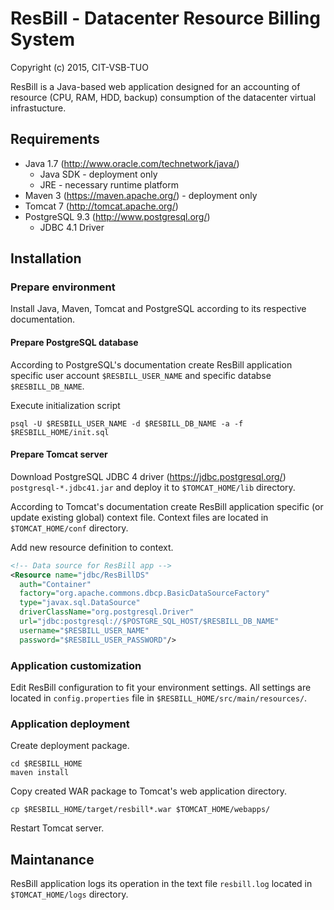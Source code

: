 # ResBill - Datacenter Resource Billing System
Copyright (c) 2015, CIT-VSB-TUO

ResBill is a Java-based web application designed for an accounting of resource (CPU, RAM, HDD, backup) consumption of the datacenter virtual infrastucture.

## Requirements
* Java 1.7 (http://www.oracle.com/technetwork/java/)
  * Java SDK - deployment only
  * JRE - necessary runtime platform
* Maven 3 (https://maven.apache.org/) - deployment only
* Tomcat 7 (http://tomcat.apache.org/)
* PostgreSQL 9.3 (http://www.postgresql.org/)
  * JDBC 4.1 Driver


## Installation

### Prepare environment

Install Java, Maven, Tomcat and PostgreSQL according to its respective documentation.

#### Prepare PostgreSQL database

According to PostgreSQL's documentation create ResBill application specific user account `$RESBILL_USER_NAME` and specific databse `$RESBILL_DB_NAME`.

Execute initialization script
```
psql -U $RESBILL_USER_NAME -d $RESBILL_DB_NAME -a -f $RESBILL_HOME/init.sql
```

#### Prepare Tomcat server

Download PostgreSQL JDBC 4 driver (https://jdbc.postgresql.org/) `postgresql-*.jdbc41.jar` and deploy it to `$TOMCAT_HOME/lib` directory. 

According to Tomcat's documentation create ResBill application specific (or update existing global) context file. Context files are located in `$TOMCAT_HOME/conf` directory.

Add new resource definition to context.

```xml
<!-- Data source for ResBill app -->
<Resource name="jdbc/ResBillDS"
  auth="Container"
  factory="org.apache.commons.dbcp.BasicDataSourceFactory"
  type="javax.sql.DataSource"
  driverClassName="org.postgresql.Driver"
  url="jdbc:postgresql://$POSTGRE_SQL_HOST/$RESBILL_DB_NAME"
  username="$RESBILL_USER_NAME"
  password="$RESBILL_USER_PASSWORD"/>
```

### Application customization

Edit ResBill configuration to fit your environment settings. All settings are located in `config.properties` file in `$RESBILL_HOME/src/main/resources/`.

### Application deployment

Create deployment package.
```
cd $RESBILL_HOME
maven install
```

Copy created WAR package to Tomcat's web application directory.
```
cp $RESBILL_HOME/target/resbill*.war $TOMCAT_HOME/webapps/
```

Restart Tomcat server.

## Maintanance

ResBill application logs its operation in the text file `resbill.log` located in `$TOMCAT_HOME/logs` directory.

